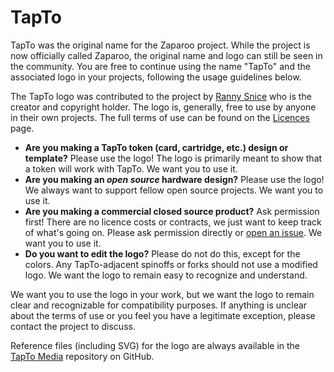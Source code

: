 # TapTo

TapTo was the original name for the Zaparoo project. While the project is now officially called Zaparoo, the original name and logo can still be seen in the community. You are free to continue using the name "TapTo" and the associated logo in your projects, following the usage guidelines below.

The TapTo logo was contributed to the project by [Ranny Snice](https://x.com/RannySnice) who is the creator and copyright holder. The logo is, generally, free to use by anyone in their own projects. The full terms of use can be found on the [Licences](../licenses.md#tapto-logo) page.

- **Are you making a TapTo token (card, cartridge, etc.) design or template?** Please use the logo! The logo is primarily meant to show that a token will work with TapTo. We want you to use it.
- **Are you making an _open source_ hardware design?** Please use the logo! We always want to support fellow open source projects. We want you to use it.
- **Are you making a commercial closed source product?** Ask permission first! There are no licence costs or contracts, we just want to keep track of what's going on. Please ask permission directly or [open an issue](https://github.com/ZaparooProject/tapto-media/issues/new). We want you to use it.
- **Do you want to edit the logo?** Please do not do this, except for the colors. Any TapTo-adjacent spinoffs or forks should not use a modified logo. We want the logo to remain easy to recognize and understand.

We want you to use the logo in your work, but we want the logo to remain clear and recognizable for compatibility purposes. If anything is unclear about the terms of use or you feel you have a legitimate exception, please contact the project to discuss.

Reference files (including SVG) for the logo are always available in the [TapTo Media](https://github.com/ZaparooProject/tapto-media) repository on GitHub.
